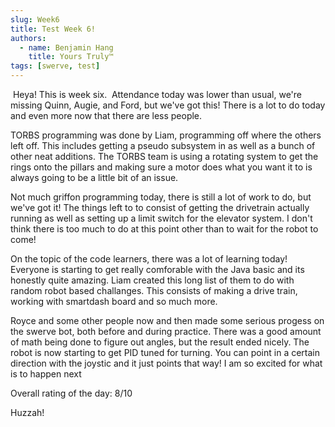 ```yaml
---
slug: Week6
title: Test Week 6!
authors:
  - name: Benjamin Hang
    title: Yours Truly™
tags: [swerve, test]
---
```

​
Heya! This is week six. 
​
Attendance today was lower than usual, we're missing Quinn, Augie, and Ford, but we've got this!
There is a lot to do today and even more now that there are less people.

TORBS programming was done by Liam, programming off where the others left off. This includes getting a pseudo subsystem in as well as
a bunch of other neat additions. The TORBS team is using a rotating system to get the rings onto the pillars and making sure a motor 
does what you want it to is always going to be a little bit of an issue.

Not much griffon programming today, there is still a lot of work to do, but we've got it! The things left to to consist of getting the
drivetrain actually running as well as setting up a limit switch for the elevator system. I don't think there is too much to do at 
this point other than to wait for the robot to come!

On the topic of the code learners, there was a lot of learning today! Everyone is starting to get really comforable with the Java 
basic and its honestly quite amazing. Liam created this long list of them to do with random robot based challanges. This consists of 
making a drive train, working with smartdash board and so much more.

Royce and some other people now and then made some serious progess on the swerve bot, both before and during practice. There was a 
good amount of math being done to figure out angles, but the result ended nicely. The robot is now starting to get PID tuned for 
turning. You can point in a certain direction with the joystic and it just points that way! I am so excited for what is to happen next

Overall rating of the day: 8/10

Huzzah!
